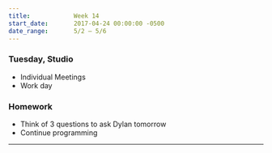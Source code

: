 ```yaml
---
title:            Week 14
start_date:       2017-04-24 00:00:00 -0500
date_range:       5/2 – 5/6
---
```


### Tuesday, Studio
- Individual Meetings
- Work day


### Homework

- Think of 3 questions to ask Dylan tomorrow
- Continue programming

---
